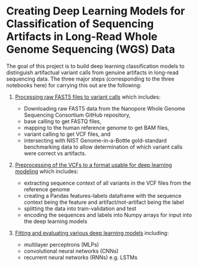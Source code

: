# Creating Deep Learning Models for Classification of Sequencing Artifacts in Long-Read Whole Genome Sequencing (WGS) Data

The goal of this project is to build deep learning classification models to distinguish artifactual variant calls from genuine artifacts in long-read sequencing data. The three major steps (corresponding to the three notebooks here) for carrying this out are the following:

1. [Processing raw FAST5 files to variant calls](https://github.com/felixm3/deep-learning-long-read-sequencing/blob/main/01_fastq_to_vcf.ipynb) which includes:
   - Downloading raw FAST5 data from the Nanopore Whole Genome Sequencing Consortium GitHub repository,
   - base calling to get FASTQ files,
   - mapping to the human reference genome to get BAM files,
   - variant calling to get VCF files, and
   - intersecting with NIST Genome-in-a-Bottle gold-standard benchmarking data to allow determination of which variant calls were correct vs artifacts.

2. [Preprocessing of the VCFs to a format usable for deep learning modeling](https://github.com/felixm3/deep-learning-long-read-sequencing/blob/main/02_preprocessing_vcfs_for_deep_learning.ipynb) which includes:
   - extracting sequence context of all variants in the VCF files from the reference genome
   - creating a Pandas features-labels dataframe with the sequence context being the feature and artifact/not-artifact being the label
   - splitting the data into train-validation and test
   - encoding the sequences and labels into Numpy arrays for input into the deep learning models
  
3. [Fitting and evaluating various deep learning models](https://github.com/felixm3/deep-learning-long-read-sequencing/blob/main/03_deep_learning_modeling_for_sequence_classification.ipynb) including:
   - multilayer perceptrons (MLPs)
   - convolutional neural networks (CNNs)
   - recurrent neural networks (RNNs) e.g. LSTMs
